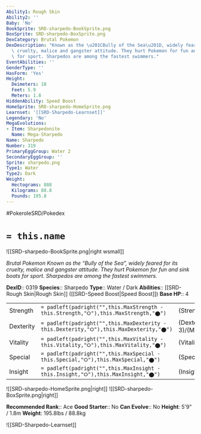```yaml
---
Ability1: Rough Skin
Ability2: ''
Baby: 'No'
BookSprite: SRD-sharpedo-BookSprite.png
BoxSprite: SRD-sharpedo-BoxSprite.png
DexCategory: Brutal Pokemon
DexDescription: "Known as the \u201CBully of the Sea\u201D, widely feared for its\
  \ cruelty, malice and gangster attitude. They hurt Pokemon for fun and sink boats\
  \ for sport. Sharpedos are among the fastest swimmers."
EventAbilities: ''
GenderType: ''
HasForm: 'Yes'
Height:
  Deimeters: 18
  Feet: 5.9
  Meters: 1.8
HiddenAbility: Speed Boost
HomeSprite: SRD-sharpedo-HomeSprite.png
Learnset: '[[SRD-Sharpedo-Learnset]]'
Legendary: 'No'
MegaEvolutions:
- Item: Sharpedonite
  Name: Mega-Sharpedo
Name: Sharpedo
Number: 319
PrimaryEggGroup: Water 2
SecondaryEggGroup: ''
Sprite: sharpedo.png
Type1: Water
Type2: Dark
Weight:
  Hectograms: 888
  Kilograms: 88.8
  Pounds: 195.8
---
```


#PokeroleSRD/Pokedex

# `= this.name`

![[SRD-sharpedo-BookSprite.png|right wsmall]]

*Brutal Pokemon*
*Known as the “Bully of the Sea”, widely feared for its cruelty, malice and gangster attitude. They hurt Pokemon for fun and sink boats for sport. Sharpedos are among the fastest swimmers.*

**DexID**:: 0319
**Species**:: Sharpedo
**Type**:: Water / Dark
**Abilities**:: [[SRD-Rough Skin|Rough Skin]] ([[SRD-Speed Boost|Speed Boost]])
**Base HP**:: 4

|           |                                                                                        |                                          |
| --------- | -------------------------------------------------------------------------------------- | ---------------------------------------- |
| Strength  | `= padleft(padright("",this.MaxStrength - this.Strength,"⭘"),this.MaxStrength,"⬤")`    | (Strength::3)/(MaxStrength::7)   |
| Dexterity | `= padleft(padright("",this.MaxDexterity - this.Dexterity,"⭘"),this.MaxDexterity,"⬤")` | (Dexterity:: 3)/(MaxDexterity::6) |
| Vitality  | `= padleft(padright("",this.MaxVitality - this.Vitality,"⭘"),this.MaxVitality,"⬤")`    | (Vitality::1)/(MaxVitality::3)   |
| Special   | `= padleft(padright("",this.MaxSpecial - this.Special,"⭘"),this.MaxSpecial,"⬤")`       | (Special::3)/(MaxSpecial::6)     |
| Insight   | `= padleft(padright("",this.MaxInsight - this.Insight,"⭘"),this.MaxInsight,"⬤")`       | (Insight::1)/(MaxInsight::3)     |

![[SRD-sharpedo-HomeSprite.png|right]]
![[SRD-sharpedo-BoxSprite.png|right]]

**Recommended Rank**:: Ace
**Good Starter**:: No
**Can Evolve**:: No
**Height**: 5'9" / 1.8m
**Weight**: 195.8lbs / 88.8kg

![[SRD-Sharpedo-Learnset]]